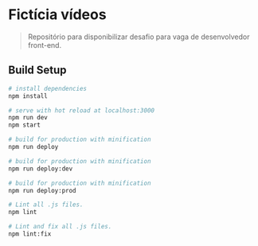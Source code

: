 # Fictícia vídeos

> Repositório para disponibilizar desafio para vaga de desenvolvedor front-end.

## Build Setup

``` bash
# install dependencies
npm install

# serve with hot reload at localhost:3000
npm run dev
npm start

# build for production with minification
npm run deploy

# build for production with minification
npm run deploy:dev

# build for production with minification
npm run deploy:prod

# Lint all .js files.
npm lint

# Lint and fix all .js files.
npm lint:fix

```
